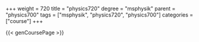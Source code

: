 +++
weight = 720
title = "physics720"
degree = "msphysik"
parent = "physics700"
tags = ["msphysik", "physics720", "physics700"]
categories = ["course"]
+++

{{< genCoursePage >}}
